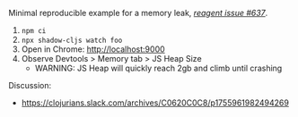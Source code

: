 Minimal reproducible example for a memory leak, _[reagent issue #637](https://github.com/reagent-project/reagent/issues/637)_.

1. `npm ci`
2. `npx shadow-cljs watch foo`
3. Open in Chrome: <http://localhost:9000>
4. Observe Devtools > Memory tab > JS Heap Size
    * WARNING: JS Heap will quickly reach 2gb and climb until crashing

Discussion:
- <https://clojurians.slack.com/archives/C0620C0C8/p1755961982494269>
